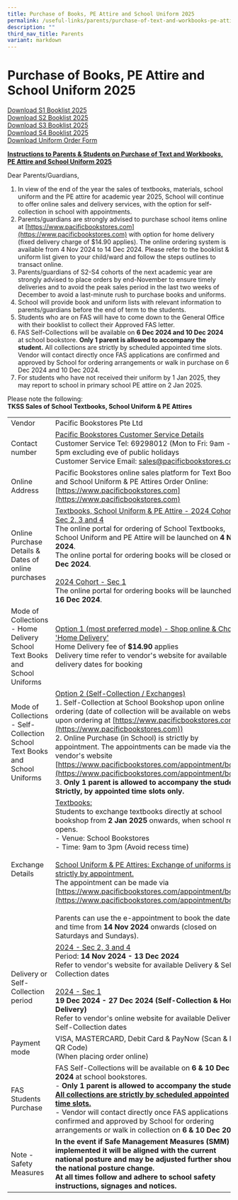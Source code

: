 ```yaml
---
title: Purchase of Books, PE Attire and School Uniform 2025
permalink: /useful-links/parents/purchase-of-text-and-workbooks-pe-attire-and-school-uniform-2025/
description: ""
third_nav_title: Parents
variant: markdown
---
```

# Purchase of Books, PE Attire and School Uniform 2025

[Download S1 Booklist 2025](/files/S1_2025_BOOKLIST.pdf)<br>
[Download S2 Booklist 2025](/files/S2_2025_BOOKLIST.pdf)<br>
[Download S3 Booklist 2025](/files/S3_BOOKLIST_2025.pdf)<br>
[Download S4 Booklist 2025](/files/S4_BOOKLIST_2025.pdf)<br>
[Download Uniform Order Form](/files/TKSS___Uniform_Order_Form_2025.pdf) <br>

**<u>Instructions to Parents &amp; Students on Purchase of Text and Workbooks, PE Attire and School Uniform 2025</u>**

Dear Parents/Guardians, 
1. In view of the end of the year the sales of textbooks, materials, school uniform and the PE attire for academic year 2025, School will continue to offer online sales and delivery services, with the option for self-collection in school with appointments. 
2. Parents/guardians are strongly advised to purchase school items online at [https://www.pacificbookstores.com](https://www.pacificbookstores.com) with option for home delivery (fixed delivery charge of $14.90 applies). The online ordering system is available from 4 Nov 2024 to 14 Dec 2024. Please refer to the booklist &amp; uniform list given to your child/ward and follow the steps outlines to transact online.
3. Parents/guardians of S2-S4 cohorts of the next academic year are strongly advised to place orders by end-November to ensure timely deliveries and to avoid the peak sales period in the last two weeks of December to avoid a last-minute rush to purchase books and uniforms.
4. School will provide book and uniform lists with relevant information to parents/guardians before the end of term to the students. 
5. Students who are on FAS will have to come down to the General Office with their booklist to collect their Approved FAS letter.
6. FAS Self-Collections will be available on **6 Dec 2024 and 10 Dec 2024** at school bookstore. **Only 1 parent is allowed to accompany the student.** All collections are strictly by scheduled appointed time slots. Vendor will contact directly once FAS applications are confirmed and approved by School for ordering arrangements or walk in purchase on 6 Dec 2024 and 10 Dec 2024.
7.  For students who have not received their uniform by 1 Jan 2025, they may report to school in primary school PE attire on 2 Jan 2025.

Please note the following:<br>**TKSS Sales of School Textbooks, School Uniform &amp; PE Attires**

|  |  |
| -------- | -------- |
| Vendor    | Pacific Bookstores Pte Ltd    |
| Contact number | <u>Pacific Bookstores Customer Service Details</u><br>Customer Service Tel: 69298012 (Mon to Fri: 9am - 5pm excluding eve of public holidays<br>Customer Service Email: [sales@pacificbookstores.com](sales@pacificbookstores.com)| 
| Online Address | Pacific Bookstores online sales platform for Text Books and School Uniform &amp; PE Attires Order Online: [https://www.pacificbookstores.com](https://www.pacificbookstores.com) | 
 | Online Purchase Details &amp; Dates of online purchases | <u>Textbooks, School Uniform &amp; PE Attire - 2024 Cohort - Sec 2, 3 and 4</u><br>The online portal for ordering of School Textbooks, School Uniform and PE Attire will be launched on **4 Nov 2024**.<br>The online portal for ordering books will be closed on **14 Dec 2024**.<br><br><u>2024 Cohort - Sec 1</u><br>The online portal for ordering books will be launched on **16 Dec 2024**.| 
| Mode of Collections - Home Delivery School Text Books and School Uniforms     | <u>Option 1 (most preferred mode) - Shop online &amp; Choose 'Home Delivery'</u><br>Home Delivery fee of **$14.90** applies<br>Delivery time refer to vendor's website for available delivery dates for booking     |
| Mode of Collections - Self-Collection School Text Books and School Uniforms | <u>Option 2 (Self-Collection / Exchanges)</u><br>1. Self-Collection at School Bookshop upon online ordering (date of collection will be available on website upon ordering at [https://www.pacificbookstores.com](https://www.pacificbookstores.com))<br>2. Online Purchase (in School) is strictly by appointment. The appointments can be made via the vendor's website [https://www.pacificbookstores.com/appointment/book](https://www.pacificbookstores.com/appointment/book)<br>3. **Only 1 parent is allowed to accompany the student. Strictly, by appointed time slots only.** | 
| Exchange Details | <u>Textbooks:</u><br>Students to exchange textbooks directly at school bookshop from **2 Jan 2025** onwards, when school re-opens.<br>- Venue: School Bookstores<br>- Time: 9am to 3pm (Avoid recess time)<br><br><u>School Uniform &amp; PE Attires: Exchange of uniforms is strictly by appointment.</u><br>The appointment can be made via [https://www.pacificbookstores.com/appointment/book](https://www.pacificbookstores.com/appointment/book)<br><br>Parents can use the e-appointment to book the date and time from **14 Nov 2024** onwards (closed on Saturdays and Sundays). | 
| Delivery or Self-Collection period | <u>2024 - Sec 2, 3 and 4</u><br>Period: **14 Nov 2024 - 13 Dec 2024**<br>Refer to vendor's website for available Delivery &amp; Self-Collection dates<br><br><u>2024 - Sec 1</u><br>**19 Dec 2024 - 27 Dec 2024 (Self-Collection &amp; Home Delivery)**<br>Refer to vendor's online website for available Delivery &amp; Self-Collection dates| 
| Payment mode | VISA, MASTERCARD, Debit Card &amp; PayNow (Scan &amp; Pay QR Code)<br>(When placing order online) |
| FAS Students Purchase | FAS Self-Collections will be available on **6 &amp; 10 Dec 2024** at school bookstores.<br>- **Only 1 parent is allowed to accompany the student. <u>All collections are strictly by scheduled appointed time slots.</u>**<br>- Vendor will contact directly once FAS applications are confirmed and approved by School for ordering arrangements or walk in collection on **6 &amp; 10 Dec 2024**.|
| Note - Safety Measures | **In the event if Safe Management Measures (SMM) are implemented it will be aligned with the current national posture and may be adjusted further should the national posture change.<br>At all times follow and adhere to school safety instructions, signages and notices.** |